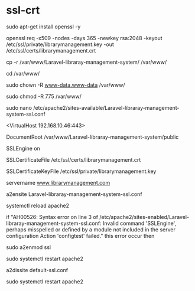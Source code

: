 # ssl-crt

sudo apt-get install openssl -y 

openssl req -x509 -nodes -days 365 -newkey rsa:2048 -keyout /etc/ssl/private/librarymanagement.key -out /etc/ssl/certs/librarymanagement.crt

cp -r /var/www/Laravel-libraray-management-system/ /var/www/

cd /var/www/

sudo chown -R www-data.www-data /var/www/

sudo chmod -R 775 /var/www/

sudo nano /etc/apache2/sites-available/Laravel-libraray-management-system-ssl.conf

<VirtualHost 192.168.10.46:443>

DocumentRoot /var/www/Laravel-libraray-management-system/public

SSLEngine on

SSLCertificateFile /etc/ssl/certs/librarymanagement.crt

SSLCertificateKeyFile /etc/ssl/private/librarymanagement.key

servername www.librarymanagement.com
</VirtualHost>

a2ensite Laravel-libraray-management-system-ssl.conf

systemctl reload apache2

if
"AH00526: Syntax error on line 3 of /etc/apache2/sites-enabled/Laravel-libraray-management-system-ssl.conf:
Invalid command 'SSLEngine', perhaps misspelled or defined by a module not included in the server configuration
Action 'configtest' failed." this error occur then

sudo a2enmod ssl

sudo systemctl restart apache2

a2dissite default-ssl.conf

sudo systemctl restart apache2
